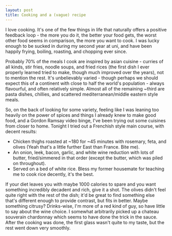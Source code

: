 ```yaml
---
layout: post
title: Cooking and a (vague) recipe
---
```

I love cooking. It's one of the few things in life that naturally offers a positive feedback loop - the more you do it, the better your food gets, the worst other food seems in comparison, the more you want to cook. I was lucky enough to be sucked in during my second year at uni, and have been happily frying, boiling, roasting, and chopping ever since.

Probably 70% of the meals I cook are inspired by asian cuisine - curries of all kinds, stir fries, noodle soups, and fried rices (the first dish I ever properly learned tried to make, though much improved over the years), not to mention the rest. It's unbelievably varied - though perhaps we should expect this of a continent with close to half the world's population - always flavourful, and often relatively simple. Almost all of the remaining \~third are pasta dishes, chillies, and scattered mediterranean/middle eastern style meals.

So, on the back of looking for some variety, feeling like I was leaning too heavily on the power of spices and things I already knew to make good food, and a Gordon Ramsay video binge, I've been trying out some cuisines from closer to home. Tonight I tried out a Frenchish style main course, with decent results:

- Chicken thighs roasted at ~180 for ~45 minutes with rosemary, feta, and olives (Yeah that's a little further East than France. Bite me).
- An onion, leek, bacon, garlic, and white wine reduction with lots of butter, fried/simmered in that order (except the butter, which  was piled on throughout).
- Served on a bed of white rice. Bless my former housemate for teaching me to cook rice decently, it's the best.

If your diet leaves you with maybe 1000 calories to spare and you want something incredibly decadent and rich, give it a shot. The olives didn't feel quite right with the rest of the dish; it'd be great to find something else that's different enough to provide contrast, but fits in better. Maybe something citrusy? Drinks-wise, I'm more of a red kind of guy, so have little to say about the wine choice. I somewhat arbitrarily picked up a chateau souverain chardonnay which seems to have done the trick in the sauce. After the cooking was done, the first glass wasn't quite to my taste, but the rest went down very smoothly.
